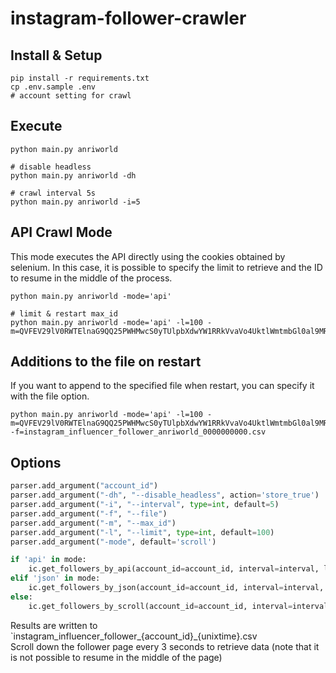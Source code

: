 # instagram-follower-crawler
 
## Install & Setup
```shell
pip install -r requirements.txt
cp .env.sample .env
# account setting for crawl
```

## Execute
```shell
python main.py anriworld

# disable headless
python main.py anriworld -dh

# crawl interval 5s
python main.py anriworld -i=5
```

## API Crawl Mode
This mode executes the API directly using the cookies obtained by selenium. In this case, it is possible to specify the limit to retrieve and the ID to resume in the middle of the process.
```shell
python main.py anriworld -mode='api'

# limit & restart max_id
python main.py anriworld -mode='api' -l=100 -m=QVFEV29lV0RWTElnaG9QQ25PWHMwcS0yTUlpbXdwYW1RRkVvaVo4UktlWmtmbGl0al9MRUpST3A0OWhiSnRUZExjWFotY01LR3pRMnBTQWdneGdob0hsaQ==
```

## Additions to the file on restart
If you want to append to the specified file when restart, you can specify it with the file option.
```shell
python main.py anriworld -mode='api' -l=100 -m=QVFEV29lV0RWTElnaG9QQ25PWHMwcS0yTUlpbXdwYW1RRkVvaVo4UktlWmtmbGl0al9MRUpST3A0OWhiSnRUZExjWFotY01LR3pRMnBTQWdneGdob0hsaQ== -f=instagram_influencer_follower_anriworld_0000000000.csv
```

## Options
```python
parser.add_argument("account_id")
parser.add_argument("-dh", "--disable_headless", action='store_true')
parser.add_argument("-i", "--interval", type=int, default=5)
parser.add_argument("-f", "--file")
parser.add_argument("-m", "--max_id")
parser.add_argument("-l", "--limit", type=int, default=100)
parser.add_argument("-mode", default='scroll')

if 'api' in mode:
    ic.get_followers_by_api(account_id=account_id, interval=interval, limit=limit, max_id=max_id, filename=file)
elif 'json' in mode:
    ic.get_followers_by_json(account_id=account_id, interval=interval, limit=limit, max_id=max_id, filename=file)
else:
    ic.get_followers_by_scroll(account_id=account_id, interval=interval)
```
Results are written to `instagram_influencer_follower_{account_id}_{unixtime}.csv  
Scroll down the follower page every 3 seconds to retrieve data (note that it is not possible to resume in the middle of the page)
